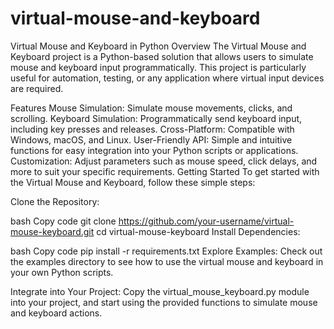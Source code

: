# virtual-mouse-and-keyboard
Virtual Mouse and Keyboard in Python
Overview
The Virtual Mouse and Keyboard project is a Python-based solution that allows users to simulate mouse and keyboard input programmatically. This project is particularly useful for automation, testing, or any application where virtual input devices are required.

Features
Mouse Simulation: Simulate mouse movements, clicks, and scrolling.
Keyboard Simulation: Programmatically send keyboard input, including key presses and releases.
Cross-Platform: Compatible with Windows, macOS, and Linux.
User-Friendly API: Simple and intuitive functions for easy integration into your Python scripts or applications.
Customization: Adjust parameters such as mouse speed, click delays, and more to suit your specific requirements.
Getting Started
To get started with the Virtual Mouse and Keyboard, follow these simple steps:

Clone the Repository:

bash
Copy code
git clone https://github.com/your-username/virtual-mouse-keyboard.git
cd virtual-mouse-keyboard
Install Dependencies:

bash
Copy code
pip install -r requirements.txt
Explore Examples:
Check out the examples directory to see how to use the virtual mouse and keyboard in your own Python scripts.

Integrate into Your Project:
Copy the virtual_mouse_keyboard.py module into your project, and start using the provided functions to simulate mouse and keyboard actions.
